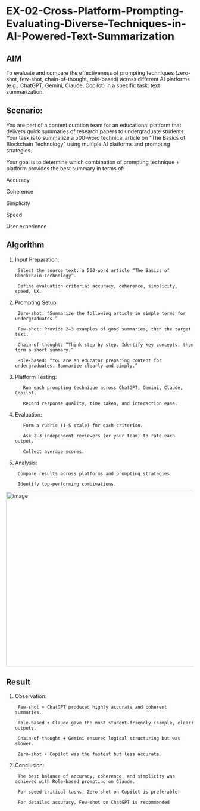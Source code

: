 # EX-02-Cross-Platform-Prompting-Evaluating-Diverse-Techniques-in-AI-Powered-Text-Summarization

## AIM
To evaluate and compare the effectiveness of prompting techniques (zero-shot, few-shot, chain-of-thought, role-based) across different AI platforms (e.g., ChatGPT, Gemini, Claude, Copilot) in a specific task: text summarization.

## Scenario:
You are part of a content curation team for an educational platform that delivers quick summaries of research papers to undergraduate students. Your task is to summarize a 500-word technical article on "The Basics of Blockchain Technology" using multiple AI platforms and prompting strategies.

Your goal is to determine which combination of prompting technique + platform provides the best summary in terms of:

Accuracy

Coherence

Simplicity

Speed

User experience

## Algorithm
1. Input Preparation:

        Select the source text: a 500-word article “The Basics of Blockchain Technology”.
        
        Define evaluation criteria: accuracy, coherence, simplicity, speed, UX.

2. Prompting Setup:

        Zero-shot: “Summarize the following article in simple terms for undergraduates.”
        
        Few-shot: Provide 2–3 examples of good summaries, then the target text.
        
        Chain-of-thought: “Think step by step. Identify key concepts, then form a short summary.”
  
        Role-based: “You are an educator preparing content for undergraduates. Summarize clearly and simply.”

3. Platform Testing:

          Run each prompting technique across ChatGPT, Gemini, Claude, Copilot.
          
          Record response quality, time taken, and interaction ease.

4. Evaluation:

          Form a rubric (1–5 scale) for each criterion.
          
          Ask 2–3 independent reviewers (or your team) to rate each output.
          
          Collect average scores.

5. Analysis:

        Compare results across platforms and prompting strategies.
        
        Identify top-performing combinations.

<img width="1186" height="467" alt="image" src="https://github.com/user-attachments/assets/f569f29d-b7c0-4d24-99b9-dd04f2ca6771" />

## Result
1. Observation:

        Few-shot + ChatGPT produced highly accurate and coherent summaries.
        
        Role-based + Claude gave the most student-friendly (simple, clear) outputs.
        
        Chain-of-thought + Gemini ensured logical structuring but was slower.
        
        Zero-shot + Copilot was the fastest but less accurate.

2. Conclusion:

        The best balance of accuracy, coherence, and simplicity was achieved with Role-based prompting on Claude.
        
        For speed-critical tasks, Zero-shot on Copilot is preferable.
        
        For detailed accuracy, Few-shot on ChatGPT is recommended

